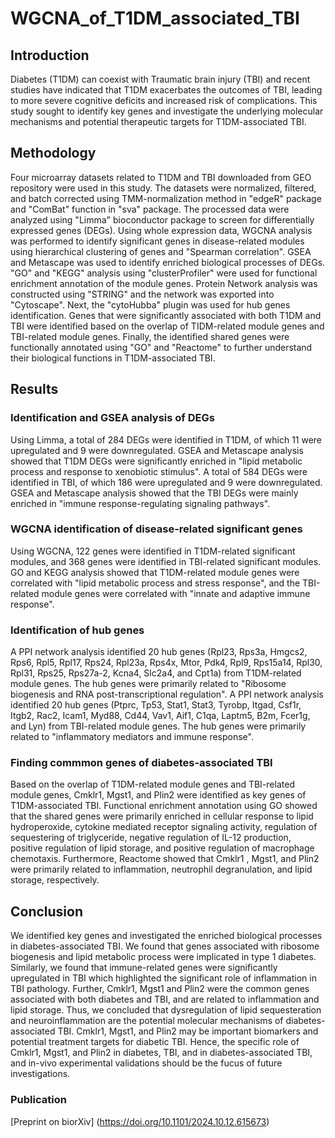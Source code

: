 # WGCNA_of_T1DM_associated_TBI

## Introduction
Diabetes (T1DM) can coexist with Traumatic brain injury (TBI) and recent studies have indicated that T1DM exacerbates the outcomes of TBI, leading to more severe cognitive deficits and increased risk of complications. This study sought to identify key genes and investigate the underlying molecular mechanisms and potential therapeutic targets for T1DM-associated TBI.

## Methodology
Four microarray datasets related to T1DM and TBI downloaded from GEO repository were used in this study. The datasets were normalized, filtered, and batch corrected using TMM-normalization method in "edgeR" package and "ComBat" function in "sva" package. The processed data were analyzed using "Limma" bioconductor package to screen for differentially expressed genes (DEGs). Using whole expression data, WGCNA analysis was performed to identify significant genes in disease-related modules using hierarchical clustering of genes and "Spearman correlation". GSEA and Metascape was used to identify enriched biological processes of DEGs. "GO" and "KEGG" analysis using "clusterProfiler" were used for functional enrichment annotation of the module genes. Protein Network analysis was constructed using "STRING" and the network was exported into "Cytoscape". Next, the "cytoHubba" plugin was used for hub genes identification. Genes that were significantly associated with both T1DM and TBI were identified based on the overlap of TIDM-related module genes and TBI-related module genes. Finally, the identified shared genes were functionally annotated using "GO" and "Reactome" to further understand their biological functions in T1DM-associated TBI.

## Results
### Identification and GSEA analysis of DEGs
Using Limma, a total of 284 DEGs were identified in T1DM, of which 11 were upregulated and 9 were downregulated. GSEA and Metascape analysis showed that T1DM DEGs were significantly enriched in "lipid metabolic process and response to xenobiotic stimulus". A total of 584 DEGs were identified in TBI, of which 186 were upregulated and 9 were downregulated. GSEA and Metascape analysis showed that the TBI DEGs were mainly enriched in "immune response-regulating signaling pathways". 

### WGCNA identification of disease-related significant genes
Using WGCNA, 122 genes were identified in T1DM-related significant modules, and 368 genes were identified in TBI-related significant modules. GO and KEGG analysis showed that T1DM-related module genes were correlated with "lipid metabolic process and stress response", and the TBI-related module genes were correlated with "innate and adaptive immune response". 

### Identification of hub genes
A PPI network analysis identified 20 hub genes (Rpl23, Rps3a, Hmgcs2, Rps6, Rpl5, Rpl17, Rps24, Rpl23a, Rps4x, Mtor, Pdk4, Rpl9, Rps15a14, Rpl30, Rpl31, Rps25, Rps27a-2, Kcna4, Slc2a4, and Cpt1a) from T1DM-related module genes. The hub genes were primarily related to "Ribosome biogenesis and RNA post-transcriptional regulation". A PPI network analysis identified 20 hub genes (Ptprc, Tp53, Stat1, Stat3, Tyrobp, Itgad, Csf1r, Itgb2, Rac2, Icam1, Myd88, Cd44, Vav1, Aif1, C1qa, Laptm5, B2m, Fcer1g, and Lyn) from TBI-related module genes. The hub genes were primarily related to "inflammatory mediators and immune response". 

### Finding commmon genes of diabetes-associated TBI
Based on the overlap of T1DM-related module genes and TBI-related module genes, Cmklr1, Mgst1, and Plin2 were identified as key genes of T1DM-associated TBI. Functional enrichment annotation using GO showed that the shared genes were primarily enriched in cellular response to lipid hydroperoxide, cytokine mediated receptor signaling activity, regulation of sequestering of triglyceride, negative regulation of IL-12 production, positive regulation of lipid storage, and positive regulation of macrophage chemotaxis. Furthermore, Reactome showed that Cmklr1 , Mgst1, and Plin2 were primarily related to inflammation, neutrophil degranulation, and lipid storage, respectively. 

## Conclusion
We identified key genes and investigated the enriched biological processes in diabetes-associated TBI. We found that genes associated with ribosome biogenesis and lipid metabolic process were implicated in type 1 diabetes. Similarly, we found that immune-related genes were significantly upregulated in TBI which highlighted the significant role of inflammation in TBI pathology. Further, Cmklr1, Mgst1 and Plin2 were the common genes associated with both diabetes and TBI, and are related to inflammation and lipid storage. Thus, we concluded that dysregulation of lipid sequesteration and neuroinflammation are the potential molecular mechanisms of diabetes-associated TBI. Cmklr1, Mgst1, and Plin2 may be important biomarkers and potential treatment targets for diabetic TBI. Hence, the specific role of Cmklr1, Mgst1, and Plin2 in diabetes, TBI, and in diabetes-associated TBI, and in-vivo experimental validations should be the fucus of future investigations.

### Publication
 [Preprint on biorXiv] (https://doi.org/10.1101/2024.10.12.615673)

